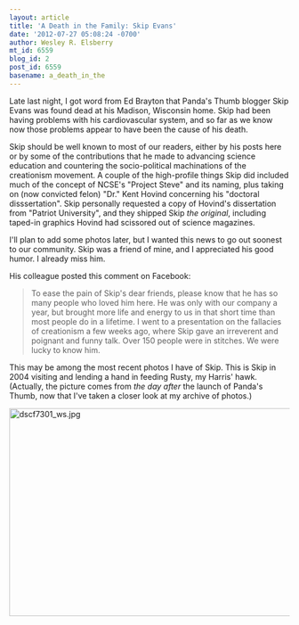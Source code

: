 ```yaml
---
layout: article
title: 'A Death in the Family: Skip Evans'
date: '2012-07-27 05:08:24 -0700'
author: Wesley R. Elsberry
mt_id: 6559
blog_id: 2
post_id: 6559
basename: a_death_in_the
---
```

Late last night, I got word from Ed Brayton that Panda's Thumb blogger Skip Evans was found dead at his Madison, Wisconsin home. Skip had been having problems with his cardiovascular system, and so far as we know now those problems appear to have been the cause of his death.

Skip should be well known to most of our readers, either by his posts here or by some of the contributions that he made to advancing science education and countering the socio-political machinations of the creationism movement. A couple of the high-profile things Skip did included much of the concept of NCSE's "Project Steve" and its naming, plus taking on (now convicted felon) "Dr." Kent Hovind concerning his "doctoral disssertation". Skip personally requested a copy of Hovind's dissertation from "Patriot University", and they shipped Skip _the original_, including taped-in graphics Hovind had scissored out of science magazines.

I'll plan to add some photos later, but I wanted this news to go out soonest to our community. Skip was a friend of mine, and I appreciated his good humor. I already miss him. 

His colleague posted this comment on Facebook:

> To ease the pain of Skip's dear friends, please know that he has so many people who loved him here. He was only with our company a year, but brought more life and energy to us in that short time than most people do in a lifetime. I went to a presentation on the fallacies of creationism a few weeks ago, where Skip gave an irreverent and poignant and funny talk. Over 150 people were in stitches. We were lucky to know him.

This may be among the most recent photos I have of Skip. This is Skip in 2004 visiting and lending a hand in feeding Rusty, my Harris' hawk. (Actually, the picture comes from _the day after_ the launch of Panda's Thumb, now that I've taken a closer look at my archive of photos.)

<img src="{{ site.baseurl }}/uploads/2012/dscf7301_ws.jpg" alt="dscf7301_ws.jpg" width="560" height="373" class="mt-image-none" />
